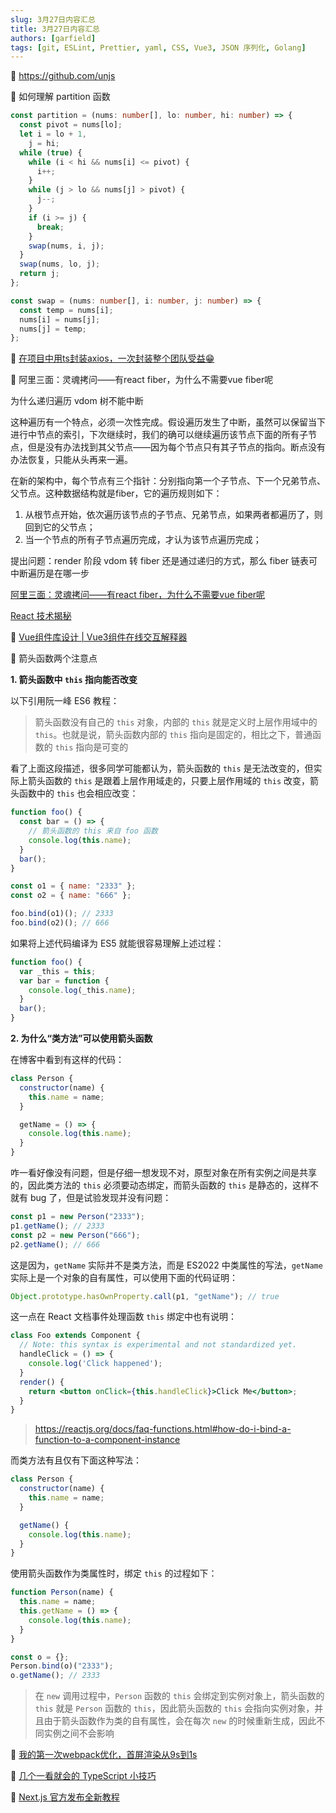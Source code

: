 ```yaml
---
slug: 3月27日内容汇总
title: 3月27日内容汇总
authors: [garfield]
tags: [git, ESLint, Prettier, yaml, CSS, Vue3, JSON 序列化, Golang]
---
```


📒 https://github.com/unjs

📒 如何理解 partition 函数

```ts
const partition = (nums: number[], lo: number, hi: number) => {
  const pivot = nums[lo];
  let i = lo + 1,
    j = hi;
  while (true) {
    while (i < hi && nums[i] <= pivot) {
      i++;
    }
    while (j > lo && nums[j] > pivot) {
      j--;
    }
    if (i >= j) {
      break;
    }
    swap(nums, i, j);
  }
  swap(nums, lo, j);
  return j;
};

const swap = (nums: number[], i: number, j: number) => {
  const temp = nums[i];
  nums[i] = nums[j];
  nums[j] = temp;
};
```

📒 [在项目中用ts封装axios，一次封装整个团队受益😁](https://juejin.cn/post/7071518211392405541)

📒 阿里三面：灵魂拷问——有react fiber，为什么不需要vue fiber呢

为什么递归遍历 vdom 树不能中断

这种遍历有一个特点，必须一次性完成。假设遍历发生了中断，虽然可以保留当下进行中节点的索引，下次继续时，我们的确可以继续遍历该节点下面的所有子节点，但是没有办法找到其父节点——因为每个节点只有其子节点的指向。断点没有办法恢复，只能从头再来一遍。

在新的架构中，每个节点有三个指针：分别指向第一个子节点、下一个兄弟节点、父节点。这种数据结构就是fiber，它的遍历规则如下：

1. 从根节点开始，依次遍历该节点的子节点、兄弟节点，如果两者都遍历了，则回到它的父节点；
2. 当一个节点的所有子节点遍历完成，才认为该节点遍历完成；

提出问题：render 阶段 vdom 转 fiber 还是通过递归的方式，那么 fiber 链表可中断遍历是在哪一步

[阿里三面：灵魂拷问——有react fiber，为什么不需要vue fiber呢](https://juejin.cn/post/7077545184807878692)

[React 技术揭秘](https://react.iamkasong.com/process/reconciler.html)

📒 [Vue组件库设计 | Vue3组件在线交互解释器](https://juejin.cn/post/7064864648729722887)

📒 箭头函数两个注意点

**1. 箭头函数中 `this` 指向能否改变**

以下引用阮一峰 ES6 教程：

> 箭头函数没有自己的 `this` 对象，内部的 `this` 就是定义时上层作用域中的 `this`。也就是说，箭头函数内部的 `this` 指向是固定的，相比之下，普通函数的 `this` 指向是可变的

看了上面这段描述，很多同学可能都认为，箭头函数的 `this` 是无法改变的，但实际上箭头函数的 `this` 是跟着上层作用域走的，只要上层作用域的 `this` 改变，箭头函数中的 `this` 也会相应改变：

```js
function foo() {
  const bar = () => {
    // 箭头函数的 this 来自 foo 函数
    console.log(this.name);
  }
  bar();
}

const o1 = { name: "2333" };
const o2 = { name: "666" };

foo.bind(o1)(); // 2333
foo.bind(o2)(); // 666
```

如果将上述代码编译为 ES5 就能很容易理解上述过程：

```js
function foo() {
  var _this = this;
  var bar = function {
    console.log(_this.name);
  }
  bar();
}
```

**2. 为什么“类方法”可以使用箭头函数**

在博客中看到有这样的代码：

```js
class Person {
  constructor(name) {
    this.name = name;
  }

  getName = () => {
    console.log(this.name);
  }
}
```

咋一看好像没有问题，但是仔细一想发现不对，原型对象在所有实例之间是共享的，因此类方法的 `this` 必须要动态绑定，而箭头函数的 `this` 是静态的，这样不就有 bug 了，但是试验发现并没有问题：

```js
const p1 = new Person("2333");
p1.getName(); // 2333
const p2 = new Person("666");
p2.getName(); // 666
```

这是因为，`getName` 实际并不是类方法，而是 ES2022 中类属性的写法，`getName` 实际上是一个对象的自有属性，可以使用下面的代码证明：

```js
Object.prototype.hasOwnProperty.call(p1, "getName"); // true
```

这一点在 React 文档事件处理函数 `this` 绑定中也有说明：

```jsx
class Foo extends Component {
  // Note: this syntax is experimental and not standardized yet.
  handleClick = () => {
    console.log('Click happened');
  }
  render() {
    return <button onClick={this.handleClick}>Click Me</button>;
  }
}
```

> https://reactjs.org/docs/faq-functions.html#how-do-i-bind-a-function-to-a-component-instance

而类方法有且仅有下面这种写法：

```js
class Person {
  constructor(name) {
    this.name = name;
  }

  getName() {
    console.log(this.name);
  }
}
```

使用箭头函数作为类属性时，绑定 `this` 的过程如下：

```js
function Person(name) {
  this.name = name;
  this.getName = () => {
    console.log(this.name);
  }
}

const o = {};
Person.bind(o)("2333");
o.getName(); // 2333
```

> 在 `new` 调用过程中，`Person` 函数的 `this` 会绑定到实例对象上，箭头函数的 `this` 就是 `Person` 函数的 `this`，因此箭头函数的 `this` 会指向实例对象，并且由于箭头函数作为类的自有属性，会在每次 `new` 的时候重新生成，因此不同实例之间不会影响

📒 [我的第一次webpack优化，首屏渲染从9s到1s](https://zhuanlan.zhihu.com/p/476712416)

📒 [几个一看就会的 TypeScript 小技巧](https://juejin.cn/post/7077536309804859428)

📒 [Next.js 官方发布全新教程](https://nextjs.org/learn/foundations/about-nextjs)
